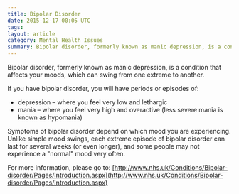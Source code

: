 ```yaml
---
title: Bipolar Disorder
date: 2015-12-17 00:05 UTC
tags:
layout: article
category: Mental Health Issues
summary: Bipolar disorder, formerly known as manic depression, is a condition that affects your moods, which can swing from one extreme to another.
---
```


Bipolar disorder, formerly known as manic depression, is a condition that affects your moods, which can swing from one extreme to another.

If you have bipolar disorder, you will have periods or episodes of:

- depression – where you feel very low and lethargic
- mania – where you feel very high and overactive (less severe mania is known as hypomania)

Symptoms of bipolar disorder depend on which mood you are experiencing. Unlike simple mood swings, each extreme episode of bipolar disorder can last for several weeks (or even longer), and some people may not experience a "normal" mood very often.

For more information, please go to: [http://www.nhs.uk/Conditions/Bipolar-disorder/Pages/Introduction.aspx](http://www.nhs.uk/Conditions/Bipolar-disorder/Pages/Introduction.aspx)
